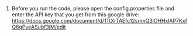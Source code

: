 1. Before you run the code, please open the config.properties file and enter the API key that you get from this google drive: https://docs.google.com/document/d/1TtXrTAEfc12srimQ3lOHHxlAP7KxfQ6qPyeASubf3jM/edit
